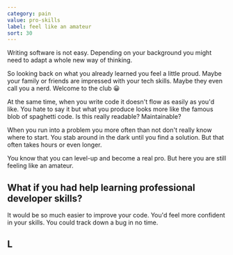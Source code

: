 ```yaml
---
category: pain
value: pro-skills
label: feel like an amateur
sort: 30
---
```


Writing software is not easy. Depending on your background you might need to adapt a whole new way of thinking.

So looking back on what you already learned you feel a little proud. Maybe your family or friends are impressed with your tech skills. Maybe they even call you a nerd. Welcome to the club 😀

At the same time, when you write code it doesn't flow as easily as you'd like. You hate to say it but what you produce looks more like the famous blob of spaghetti code. Is this really readable? Maintainable?

When you run into a problem you more often than not don't really know where to start. You stab around in the dark until you find a solution. But that often takes hours or even longer.

You know that you can level-up and become a real pro. But here you are still feeling like an amateur.

## What if you had help learning professional developer skills?

It would be so much easier to improve your code. You'd feel more confident in your skills. You could track down a bug in no time.

## L